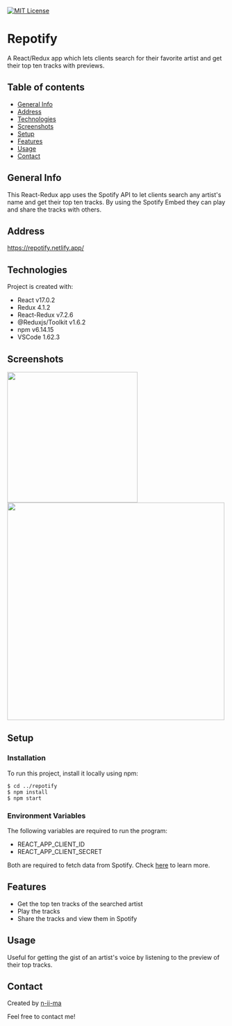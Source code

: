 [![MIT License](https://img.shields.io/badge/License-MIT-blue)](https://opensource.org/licenses/MIT)

# Repotify

A React/Redux app which lets clients search for their favorite artist and get their top ten tracks with previews.

## Table of contents
+ [General Info](#general-info)
+ [Address](#address)
+ [Technologies](#technologies)
+ [Screenshots](#screenshots)
+ [Setup](#setup)
+ [Features](#features)
+ [Usage](#usage)
+ [Contact](#contact)

## General Info
This React-Redux app uses the Spotify API to let clients search any artist's name and get their top ten tracks. By using the Spotify Embed they can play and share the tracks with others.

## Address
https://repotify.netlify.app/

## Technologies
Project is created with:
+ React v17.0.2
+ Redux 4.1.2
+ React-Redux v7.2.6
+ @Reduxjs/Toolkit v1.6.2
+ npm v6.14.15
+ VSCode 1.62.3

## Screenshots
<p float="left">
  <img src="https://user-images.githubusercontent.com/88039431/146408485-28671a2a-71d6-4d75-874d-864ce80f8b0a.png" width="300" />
  <img src="https://user-images.githubusercontent.com/88039431/146408705-9ddc0aaa-d311-4b92-b35e-0bbc18ab68f2.png" width="500" /> 
</p>

## Setup

### Installation
To run this project, install it locally using npm:
```
$ cd ../repotify
$ npm install
$ npm start
```
### Environment Variables
The following variables are required to run the program:
- REACT_APP_CLIENT_ID
- REACT_APP_CLIENT_SECRET

Both are required to fetch data from Spotify. Check [here](https://developer.spotify.com/documentation/general/guides/authorization/app-settings/) to learn more.

## Features
- Get the top ten tracks of the searched artist
- Play the tracks
- Share the tracks and view them in Spotify

## Usage
Useful for getting the gist of an artist's voice by listening to the preview of their top tracks.

## Contact
Created by [n-ii-ma](https://github.com/n-ii-ma)

Feel free to contact me!
